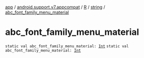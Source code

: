 [app](../../../index.md) / [android.support.v7.appcompat](../../index.md) / [R](../index.md) / [string](index.md) / [abc_font_family_menu_material](./abc_font_family_menu_material.md)

# abc_font_family_menu_material

`static val abc_font_family_menu_material: `[`Int`](https://kotlinlang.org/api/latest/jvm/stdlib/kotlin/-int/index.html)
`static val abc_font_family_menu_material: `[`Int`](https://kotlinlang.org/api/latest/jvm/stdlib/kotlin/-int/index.html)